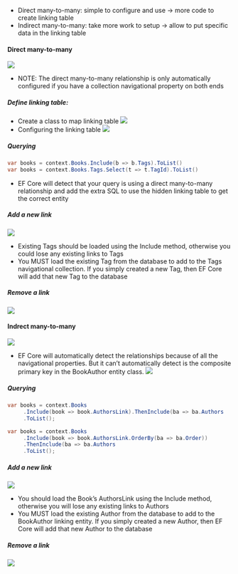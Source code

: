 - Direct many-to-many: simple to configure and use -> more code to create linking table
- Indirect many-to-many: take more work to setup -> allow to put specific data in the linking table

#### Direct many-to-many
![](Many%20to%20many-211220230935.png)

- NOTE: The direct many-to-many relationship is only automatically configured if you have a collection navigational property on both ends

##### Define linking table:
- Create a class to map linking table
  ![](Many%20to%20many-211220231007.png)
- Configuring the linking table
  ![](Many%20to%20many-211220231008.png)

##### Querying
```csharp
var books = context.Books.Include(b => b.Tags).ToList()
var books = context.Books.Tags.Select(t => t.TagId).ToList()
```
- EF Core will detect that your query is using a direct many-to-many relationship and add the extra SQL to use the hidden linking table to get the correct entity

##### Add a new link
![](Many%20to%20many-211220231011.png)

- Existing Tags should be loaded using the Include method, otherwise you could lose any existing links to Tags
- You MUST load the existing Tag from the database to add to the Tags navigational collection. If you simply created a new Tag, then EF Core will add that new Tag to the database

##### Remove a link
![](Many%20to%20many-211220231037.png)

#### Indrect many-to-many
![](Many%20to%20many-211220231040.png)

- EF Core will automatically detect the relationships because of all the navigational properties. But it can’t automatically detect is the composite primary key in the BookAuthor entity class.
![](Many%20to%20many-211220231041.png)

##### Querying
```csharp
var books = context.Books
     .Include(book => book.AuthorsLink).ThenInclude(ba => ba.Authors
     .ToList();

var books = context.Books  
     .Include(book => book.AuthorsLink.OrderBy(ba => ba.Order))  
     .ThenInclude(ba => ba.Authors  
     .ToList();
```

##### Add a new link
![](Many%20to%20many-211220231052.png)

- You should load the Book’s AuthorsLink using the Include method, otherwise you will lose any existing links to Authors
- You MUST load the existing Author from the database to add to the BookAuthor linking entity. If you simply created a new Author, then EF Core will add that new Author to the database

##### Remove a link
![](Many%20to%20many-211220231058.png)


